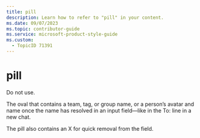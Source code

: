 ```yaml
---
title: pill
description: Learn how to refer to "pill" in your content.
ms.date: 09/07/2023
ms.topic: contributor-guide
ms.service: microsoft-product-style-guide
ms.custom:
  - TopicID 71391
---
```



# pill

Do not use.  

The oval that contains a team, tag, or group name, or a person’s avatar and name once the name has resolved in an input field—like in the To: line in a new chat.  

The pill also contains an X for quick removal from the field.  

